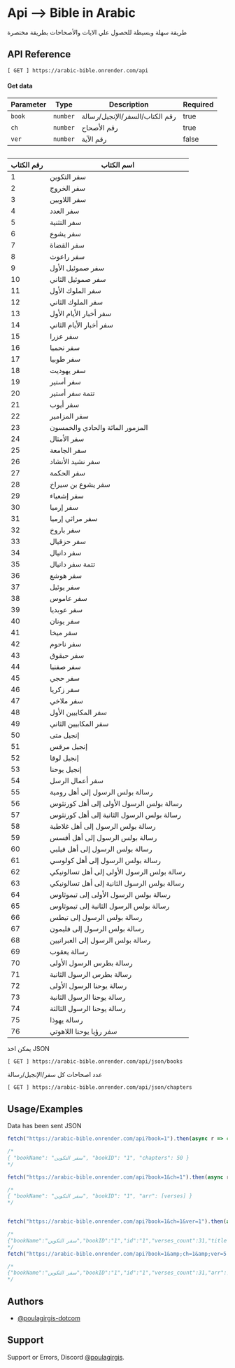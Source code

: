 # Api --> Bible in Arabic

طريقة سهلة وبسيطة للحصول علي الايات والأصحاحات بطريقة مختصرة

## API Reference


```http
[ GET ] https://arabic-bible.onrender.com/api
```
#### Get data



| Parameter | Type     | Description             | Required |
|-----------|----------|-------------------------|----------|
| `book`    | `number` | رقم الكتاب/السفر/الإنجيل/رسالة | true      |
| `ch` | `number` | رقم الأصحاح               | true       |
| `ver`   | `number` | رقم الآية               | false       |


## 


| رقم الكتاب | اسم الكتاب                      |
| ---------- | ------------------------------ |
| 1          | سفر التكوين                    |
| 2          | سفر الخروج                     |
| 3          | سفر اللاويين                   |
| 4          | سفر العدد                       |
| 5          | سفر التثنية                     |
| 6          | سفر يشوع                        |
| 7          | سفر القضاة                      |
| 8          | سفر راعوث                       |
| 9          | سفر صموئيل الأول                |
| 10         | سفر صموئيل الثاني               |
| 11         | سفر الملوك الأول                |
| 12         | سفر الملوك الثاني               |
| 13         | سفر أخبار الأيام الأول          |
| 14         | سفر أخبار الأيام الثاني         |
| 15         | سفر عزرا                         |
| 16         | سفر نحميا                        |
| 17         | سفر طوبيا                        |
| 18         | سفر يهوديت                      |
| 19         | سفر أستير                       |
| 20         | تتمة سفر أستير                   |
| 21         | سفر أيوب                         |
| 22         | سفر المزامير                     |
| 23         | المزمور المائة والحادي والخمسون |
| 24         | سفر الأمثال                      |
| 25         | سفر الجامعة                      |
| 26         | سفر نشيد الأنشاد                |
| 27         | سفر الحكمة                      |
| 28         | سفر يشوع بن سيراخ               |
| 29         | سفر إشعياء                       |
| 30         | سفر إرميا                        |
| 31         | سفر مراثي إرميا                  |
| 32         | سفر باروخ                        |
| 33         | سفر حزقيال                       |
| 34         | سفر دانيال                       |
| 35         | تتمة سفر دانيال                  |
| 36         | سفر هوشع                        |
| 37         | سفر يوئيل                        |
| 38         | سفر عاموس                        |
| 39         | سفر عوبديا                       |
| 40         | سفر يونان                        |
| 41         | سفر ميخا                         |
| 42         | سفر ناحوم                        |
| 43         | سفر حبقوق                        |
| 44         | سفر صفنيا                        |
| 45         | سفر حجي                          |
| 46         | سفر زكريا                        |
| 47         | سفر ملاخي                        |
| 48         | سفر المكابيين الأول              |
| 49         | سفر المكابيين الثاني             |
| 50         | إنجيل متى                        |
| 51         | إنجيل مرقس                       |
| 52         | إنجيل لوقا                       |
| 53         | إنجيل يوحنا                      |
| 54         | سفر أعمال الرسل                  |
| 55         | رسالة بولس الرسول إلى أهل رومية  |
| 56         | رسالة بولس الرسول الأولى إلى أهل كورنثوس |
| 57         | رسالة بولس الرسول الثانية إلى أهل كورنثوس |
| 58         | رسالة بولس الرسول إلى أهل غلاطية |
| 59         | رسالة بولس الرسول إلى أهل أفسس  |
| 60         | رسالة بولس الرسول إلى أهل فيلبي  |
| 61         | رسالة بولس الرسول إلى أهل كولوسي |
| 62         | رسالة بولس الرسول الأولى إلى أهل تسالونيكي |
| 63         | رسالة بولس الرسول الثانية إلى أهل تسالونيكي |
| 64         | رسالة بولس الرسول الأولى إلى تيموثاوس  |
| 65         | رسالة بولس الرسول الثانية إلى تيموثاوس |
| 66         | رسالة بولس الرسول إلى تيطس       |
| 67         | رسالة بولس الرسول إلى فليمون   |
| 68         | رسالة بولس الرسول إلى العبرانيين |
| 69         | رسالة يعقوب                      |
| 70         | رسالة بطرس الرسول الأولى        |
| 71         | رسالة بطرس الرسول الثانية       |
| 72         | رسالة يوحنا الرسول الأولى        |
| 73         | رسالة يوحنا الرسول الثانية       |
| 74         | رسالة يوحنا الرسول الثالثة       |
| 75         | رسالة يهوذا                      |
| 76         | سفر رؤيا يوحنا اللاهوتي        |



يمكن اخذ JSON
```http
[ GET ] https://arabic-bible.onrender.com/api/json/books
```
عدد اصحاحات كل سفر/الإنجيل/رسالة
```http
[ GET ] https://arabic-bible.onrender.com/api/json/chapters
```
## Usage/Examples
Data has been sent JSON
```javascript
fetch("https://arabic-bible.onrender.com/api?book=1").then(async r => console.log(await r.json()))

/*
{ "bookName": "سفر التكوين", "bookID": "1", "chapters": 50 }
*/

fetch("https://arabic-bible.onrender.com/api?book=1&ch=1").then(async r => console.log(await r.json()))

/*
{ "bookName": "سفر التكوين", "bookID": "1", "arr": [verses] }
*/


fetch("https://arabic-bible.onrender.com/api?book=1&ch=1&ver=1").then(async r => console.log(await r.json()))

/*
{"bookName":"سفر التكوين","bookID":"1","id":"1","verses_count":31,"title":"البدء","text":"1 فِي الْبَدْءِ خَلَقَ اللهُ السَّمَاوَاتِ وَالأَرْضَ."}
*/
fetch("https://arabic-bible.onrender.com/api?book=1&amp;ch=1&amp;ver=5:8").then(async r =>; console.log(await r.json()))

/*
{"bookName":"سفر التكوين","bookID":"1","id":"1","verses_count":31,"arr":["5 وَدَعَا اللهُ النُّورَ نَهَارًا، وَالظُّلْمَةُ دَعَاهَا لَيْلًا. وَكَانَ مَسَاءٌ وَكَانَ صَبَاحٌ يَوْمًا وَاحِدًا.","6 وَقَالَ اللهُ: «لِيَكُنْ جَلَدٌ فِي وَسَطِ الْمِيَاهِ. وَلْيَكُنْ فَاصِلًا بَيْنَ مِيَاهٍ وَمِيَاهٍ».","7 فَعَمِلَ اللهُ الْجَلَدَ، وَفَصَلَ بَيْنَ الْمِيَاهِ الَّتِي تَحْتَ الْجَلَدِ وَالْمِيَاهِ الَّتِي فَوْقَ الْجَلَدِ. وَكَانَ كَذلِكَ.","8 وَدَعَا اللهُ الْجَلَدَ سَمَاءً. وَكَانَ مَسَاءٌ وَكَانَ صَبَاحٌ يَوْمًا ثَانِيًا."]}
*/
```


## Authors

- [@poulagirgis-dotcom](https://github.com/poulagirgis-dotcom)


## Support

Support or Errors, Discord [@poulagirgis](https://discord.com/users/1210002556793790514).

